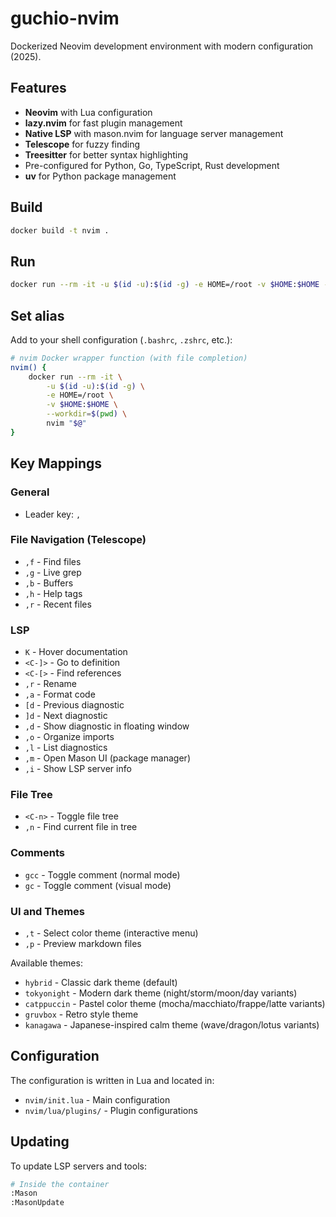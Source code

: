 # guchio-nvim

Dockerized Neovim development environment with modern configuration (2025).

## Features

- **Neovim** with Lua configuration
- **lazy.nvim** for fast plugin management
- **Native LSP** with mason.nvim for language server management
- **Telescope** for fuzzy finding
- **Treesitter** for better syntax highlighting
- Pre-configured for Python, Go, TypeScript, Rust development
- **uv** for Python package management

## Build

```bash
docker build -t nvim .
```

## Run

```bash
docker run --rm -it -u $(id -u):$(id -g) -e HOME=/root -v $HOME:$HOME --workdir=$(pwd) nvim
```

## Set alias

Add to your shell configuration (`.bashrc`, `.zshrc`, etc.):

```bash
# nvim Docker wrapper function (with file completion)
nvim() {
    docker run --rm -it \
        -u $(id -u):$(id -g) \
        -e HOME=/root \
        -v $HOME:$HOME \
        --workdir=$(pwd) \
        nvim "$@"
}
```

## Key Mappings

### General
- Leader key: `,`

### File Navigation (Telescope)
- `,f` - Find files
- `,g` - Live grep
- `,b` - Buffers
- `,h` - Help tags
- `,r` - Recent files

### LSP
- `K` - Hover documentation
- `<C-]>` - Go to definition
- `<C-[>` - Find references
- `,r` - Rename
- `,a` - Format code
- `[d` - Previous diagnostic
- `]d` - Next diagnostic
- `,d` - Show diagnostic in floating window
- `,o` - Organize imports
- `,l` - List diagnostics
- `,m` - Open Mason UI (package manager)
- `,i` - Show LSP server info

### File Tree
- `<C-n>` - Toggle file tree
- `,n` - Find current file in tree

### Comments
- `gcc` - Toggle comment (normal mode)
- `gc` - Toggle comment (visual mode)

### UI and Themes
- `,t` - Select color theme (interactive menu)
- `,p` - Preview markdown files

Available themes:
- `hybrid` - Classic dark theme (default)
- `tokyonight` - Modern dark theme (night/storm/moon/day variants)
- `catppuccin` - Pastel color theme (mocha/macchiato/frappe/latte variants)
- `gruvbox` - Retro style theme
- `kanagawa` - Japanese-inspired calm theme (wave/dragon/lotus variants)

## Configuration

The configuration is written in Lua and located in:
- `nvim/init.lua` - Main configuration
- `nvim/lua/plugins/` - Plugin configurations

## Updating

To update LSP servers and tools:
```bash
# Inside the container
:Mason
:MasonUpdate
```
